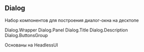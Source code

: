 ## Dialog

Набор компонентов для построения диалог-окна на десктопе

Dialog.Wrapper
Dialog.Panel
Dialog.Title
Dialog.Description
Dialog.ButtonsGroup

Основаны на HeadlessUI

